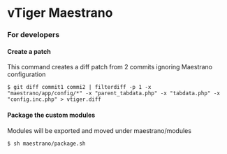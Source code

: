 vTiger Maestrano
================

### For developers
#### Create a patch
This command creates a diff patch from 2 commits ignoring Maestrano configuration
```
$ git diff commit1 commi2 | filterdiff -p 1 -x "maestrano/app/config/*" -x "parent_tabdata.php" -x "tabdata.php" -x "config.inc.php" > vtiger.diff
```

#### Package the custom modules
Modules will be exported and moved under maestrano/modules
```
$ sh maestrano/package.sh
```
